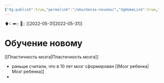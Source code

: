 ```yaml
---
{"dg-publish":true,"permalink":"/obuchenie-novomu/","dgHomeLink":true,"dgPassFrontmatter":false}
---
```



⬆::
⬅::
📅:: [[2022-05-31|2022-05-31]]

# Обучение новому
[[Пластичность мозга|Пластичность мозга]]
- раньше считали, что в 10 лет мозг сформирован [[Мозг ребенка|Мозг ребенка]]
- 